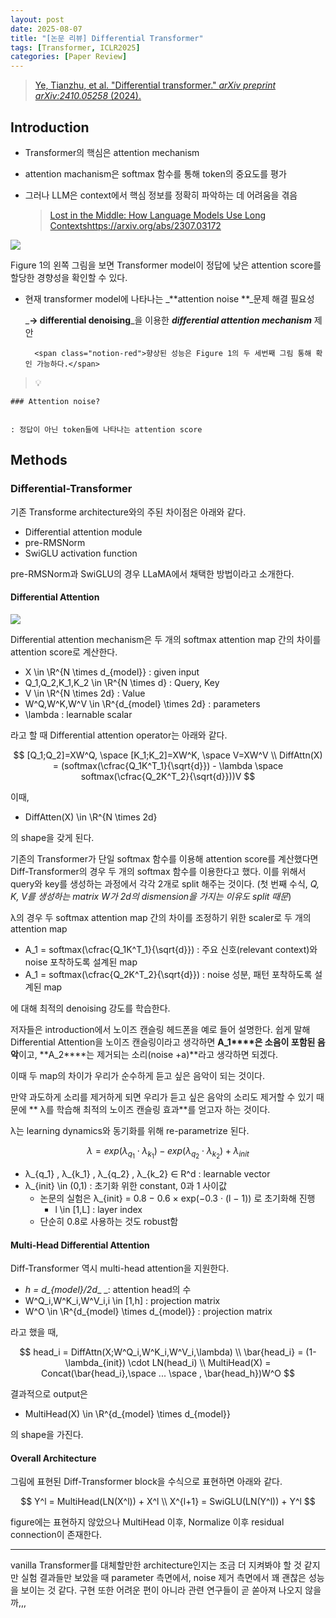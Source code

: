 ```yaml
---
layout: post
date: 2025-08-07
title: "[논문 리뷰] Differential Transformer"
tags: [Transformer, ICLR2025]
categories: [Paper Review]
---
```


> [Ye, Tianzhu, et al. "Differential transformer." ](https://arxiv.org/abs/2410.05258)[_arXiv preprint arXiv:2410.05258_](https://arxiv.org/abs/2410.05258)[ (2024).](https://arxiv.org/abs/2410.05258)



## Introduction

- Transformer의 핵심은 attention mechanism
- attention machanism은 softmax 함수를 통해 token의 중요도를 평가
- 그러나 LLM은 context에서 핵심 정보를 정확히 파악하는 데 어려움을 겪음

	> [Lost in the Middle: How Language Models Use Long Contextshttps://arxiv.org/abs/2307.03172](https://arxiv.org/abs/2307.03172)


![](https://prod-files-secure.s3.us-west-2.amazonaws.com/542b861c-36a8-4051-84e5-8804b6728dba/9083ea56-691a-4752-ae26-47f403431ac8/image.png?X-Amz-Algorithm=AWS4-HMAC-SHA256&X-Amz-Content-Sha256=UNSIGNED-PAYLOAD&X-Amz-Credential=ASIAZI2LB466T625CT4U%2F20251003%2Fus-west-2%2Fs3%2Faws4_request&X-Amz-Date=20251003T090121Z&X-Amz-Expires=3600&X-Amz-Security-Token=IQoJb3JpZ2luX2VjEKX%2F%2F%2F%2F%2F%2F%2F%2F%2F%2FwEaCXVzLXdlc3QtMiJHMEUCIQD2Fs4TVMiizcFY3igJA59pwjyLzY5W030T2N%2Bg3YZQSwIgbWcIJz14I9GmwgbozBWvNnu857oVN7v9eAkRUtZ7Eiwq%2FwMIPhAAGgw2Mzc0MjMxODM4MDUiDOCbdEnTpmwCqu%2B9HircA%2BS8r%2FOJbNzrDpUiqYrDEgVQXnGPGXYJV2wf%2BwXEgnyoYC3%2Fyx%2FYGwjBOtrv0bgAU2aLvsNlej%2FHh%2FuhUup8oIdWPgMrrluwY9ESH3LmwQSgVQR9Qu5XG7R1mXMtcYhmN07Rm1o8Zd4CxW0dH1F%2BwQJ80ND82lau7f10%2Fv5nFlKHgkyIxXuodD7IW9P%2BLDCTdOLO0GV5z9xn%2FX%2F8xxj3YthJfiqJ9qnfPf3DsLWHRU0Bls8E0sonxPX%2FJiShbG4WuRjLVvgTJ8X875e1ri2oBv7GiYDGvzUn2y5dno9Y5iQvNYzGTeWVDJUS8ZRkyhGPb01rOPoXCVEUGlun1DnQkxYyZWGETfeg5gMSqPATmE5BG7PeYr3khuVQXLhsedraGJzZe9EpL3o7ZIrMZVbJhh8gEwEI%2BrjVng9R3SdpNvZHJBNeDpb7fCMOoYQmoBjz8iGarnGCAhYKMVWoI%2By8hJc%2F4h%2BmRhRqR8VLGwjyzVty3UX%2F8hyFFltJNbQD09FsugNr71K7W7rgy8biW7OBQoyvSqRLDS%2FTIyh61stsjgjZU2ULoINmXKiQWVYbEoFM2yRyK2%2BJ5fWPQ%2FTyfMTIlsKf7ROarM7DueMF4A8HEkbZ63%2B6XJ3OUWxoj0lQMP%2Bs%2FcYGOqUBM0flXGkBfFBntpiG1vAicnlXmVwaRzZH%2Bg55EQZPJfVWz%2BFVkAWSP87tnq7uN5%2BMlM2QRp8%2B4Mn0R6e%2FGXktSTDaFzf46OhWNRe4Je%2BW2%2Fdmr1PP%2FITh2W8sZqjWWVtICzn7OWwml%2F8QexGSpjJLfpqJPg9GIlInNhtnmnu%2FRjDKsOc3djXwMi6L8nnv5gn%2Bsry7oP8Ur%2F7%2BxMBDcul914ndNasw&X-Amz-Signature=7c231787d01d3c429295706d1874f2b31af5fc7b552e645164b6762095ff43ec&X-Amz-SignedHeaders=host&x-amz-checksum-mode=ENABLED&x-id=GetObject)


Figure 1의 왼쪽 그림을 보면 Transformer model이 정답에 낮은 attention score를 할당한 경향성을 확인할 수 있다.

- 현재 transformer model에 나타나는 _**attention noise **_문제 해결 필요성

	_**→ differential denoising**_을 이용한 _**differential attention mechanism**_ 제안


		<span class="notion-red">향상된 성능은 Figure 1의 두 세번째 그림 통해 확인 가능하다.</span>


> 💡 


	### Attention noise?


	: 정답이 아닌 token들에 나타나는 attention score



## Methods



### Differential-Transformer


기존 Transforme architecture와의 주된 차이점은 아래와 같다.

- Differential attention module
- pre-RMSNorm
- SwiGLU activation function

pre-RMSNorm과 SwiGLU의 경우 LLaMA에서 채택한 방법이라고 소개한다.



#### Differential Attention


![](https://prod-files-secure.s3.us-west-2.amazonaws.com/542b861c-36a8-4051-84e5-8804b6728dba/116d70b2-1963-4810-9167-f4c7d8a06e8f/image.png?X-Amz-Algorithm=AWS4-HMAC-SHA256&X-Amz-Content-Sha256=UNSIGNED-PAYLOAD&X-Amz-Credential=ASIAZI2LB466T625CT4U%2F20251003%2Fus-west-2%2Fs3%2Faws4_request&X-Amz-Date=20251003T090121Z&X-Amz-Expires=3600&X-Amz-Security-Token=IQoJb3JpZ2luX2VjEKX%2F%2F%2F%2F%2F%2F%2F%2F%2F%2FwEaCXVzLXdlc3QtMiJHMEUCIQD2Fs4TVMiizcFY3igJA59pwjyLzY5W030T2N%2Bg3YZQSwIgbWcIJz14I9GmwgbozBWvNnu857oVN7v9eAkRUtZ7Eiwq%2FwMIPhAAGgw2Mzc0MjMxODM4MDUiDOCbdEnTpmwCqu%2B9HircA%2BS8r%2FOJbNzrDpUiqYrDEgVQXnGPGXYJV2wf%2BwXEgnyoYC3%2Fyx%2FYGwjBOtrv0bgAU2aLvsNlej%2FHh%2FuhUup8oIdWPgMrrluwY9ESH3LmwQSgVQR9Qu5XG7R1mXMtcYhmN07Rm1o8Zd4CxW0dH1F%2BwQJ80ND82lau7f10%2Fv5nFlKHgkyIxXuodD7IW9P%2BLDCTdOLO0GV5z9xn%2FX%2F8xxj3YthJfiqJ9qnfPf3DsLWHRU0Bls8E0sonxPX%2FJiShbG4WuRjLVvgTJ8X875e1ri2oBv7GiYDGvzUn2y5dno9Y5iQvNYzGTeWVDJUS8ZRkyhGPb01rOPoXCVEUGlun1DnQkxYyZWGETfeg5gMSqPATmE5BG7PeYr3khuVQXLhsedraGJzZe9EpL3o7ZIrMZVbJhh8gEwEI%2BrjVng9R3SdpNvZHJBNeDpb7fCMOoYQmoBjz8iGarnGCAhYKMVWoI%2By8hJc%2F4h%2BmRhRqR8VLGwjyzVty3UX%2F8hyFFltJNbQD09FsugNr71K7W7rgy8biW7OBQoyvSqRLDS%2FTIyh61stsjgjZU2ULoINmXKiQWVYbEoFM2yRyK2%2BJ5fWPQ%2FTyfMTIlsKf7ROarM7DueMF4A8HEkbZ63%2B6XJ3OUWxoj0lQMP%2Bs%2FcYGOqUBM0flXGkBfFBntpiG1vAicnlXmVwaRzZH%2Bg55EQZPJfVWz%2BFVkAWSP87tnq7uN5%2BMlM2QRp8%2B4Mn0R6e%2FGXktSTDaFzf46OhWNRe4Je%2BW2%2Fdmr1PP%2FITh2W8sZqjWWVtICzn7OWwml%2F8QexGSpjJLfpqJPg9GIlInNhtnmnu%2FRjDKsOc3djXwMi6L8nnv5gn%2Bsry7oP8Ur%2F7%2BxMBDcul914ndNasw&X-Amz-Signature=64d3bf016b2d1eb2964c3b17593cd1d10855e88d4cef1eeca2fa4608666109a4&X-Amz-SignedHeaders=host&x-amz-checksum-mode=ENABLED&x-id=GetObject)


Differential attention mechanism은 두 개의 softmax attention map 간의 차이를 attention score로 계산한다.

- X \in \R^{N \times d\_{model}} : given input
- Q\_1,Q\_2,K\_1,K\_2 \in \R^{N \times d} : Query, Key
- V \in \R^{N \times 2d} : Value
- W^Q,W^K,W^V \in \R^{d\_{model} \times 2d} : parameters
- \lambda : learnable scalar

라고 할 때 Differential attention operator는 아래와 같다.


$$
[Q_1;Q_2]=XW^Q, \space [K_1;K_2]=XW^K, \space V=XW^V \\
DiffAttn(X) = (softmax(\cfrac{Q_1K^T_1}{\sqrt{d}}) - \lambda \space softmax(\cfrac{Q_2K^T_2}{\sqrt{d}}))V
$$


이때,

- DiffAtten(X) \in \R^{N \times 2d}

의 shape을 갖게 된다.


기존의 Transformer가 단일 softmax 함수를 이용해 attention score를 계산했다면 Diff-Transformer의 경우 두 개의 softmax 함수를 이용한다고 했다. 이를 위해서 query와 key를 생성하는 과정에서 각각 2개로 split 해주는 것이다. <span class="notion-red">(첫 번째 수식, </span><span class="notion-red">_Q, K, V를 생성하는 matrix W가 2d의 dismension을 가지는 이유도 split 때문_</span><span class="notion-red">)</span>


 λ의 경우 두 softmax attention map 간의 차이를 조정하기 위한 scaler로 두 개의 attention map

- A\_1 = softmax(\cfrac{Q\_1K^T\_1}{\sqrt{d}}) : 주요 신호(relevant context)와 noise 포착하도록 설계된 map
- A\_1 = softmax(\cfrac{Q\_2K^T\_2}{\sqrt{d}}) : noise 성분, 패턴 포착하도록 설계된 map 

에 대해 최적의 denoising 강도를 학습한다.


저자들은 introduction에서 노이즈 캔슬링 헤드폰을 예로 들어 설명한다. 쉽게 말해 Differential Attention을 노이즈 캔슬링이라고 생각하면 **A\_1****은 소음이 포함된 음악**이고, **A\_2****는 제거되는 소리(noise +a)**라고 생각하면 되겠다. 


이때 두 map의 차이가 우리가 순수하게 듣고 싶은 음악이 되는 것이다. 


만약 과도하게 소리를 제거하게 되면 우리가 듣고 싶은 음악의 소리도 제거할 수 있기 때문에 ** λ를 학습해 최적의 노이즈 캔슬링 효과**를 얻고자 하는 것이다.


λ는 learning dynamics와 동기화를 위해 re-parametrize 된다.


$$
\lambda = exp(\lambda_{q_1} \cdot \lambda_{k_1}) - exp(\lambda_{q_2} \cdot \lambda_{k_2}) + \lambda_{init}
$$

- λ\_{q\_1} , λ\_{k\_1} , λ\_{q\_2} , λ\_{k\_2} ∈ R^d : learnable vector
- λ\_{init} \in (0,1) : 초기화 위한 constant, 0과 1 사이값
	- 논문의 실험은 λ\_{init} = 0.8 − 0.6 × exp(−0.3 · (l − 1)) 로 초기화해 진행
		- l \in [1,L] : layer index
	- 단순히 0.8로 사용하는 것도 robust함


#### **Multi-Head Differential Attention**


Diff-Transformer 역시 multi-head attention을 지원한다.

- _h = d\_{model}/2d__ _: attention head의 수
- W^Q\_i,W^K\_i,W^V\_i,i \in [1,h] : projection matrix
- W^O \in \R^{d\_{model} \times d\_{model}} : projection matrix

라고 했을 때,


$$
head_i = DiffAttn(X;W^Q_i,W^K_i,W^V_i,\lambda) \\
\bar{head_i} = (1-\lambda_{init}) \cdot LN(head_i) \\
MultiHead(X) = Concat(\bar{head_i},\space ... \space , \bar{head_h})W^O
$$


결과적으로 output은

- MultiHead(X) \in \R^{d\_{model} \times d\_{model}}

의 shape을 가진다.



#### Overall Architecture


그림에 표현된 Diff-Transformer block을 수식으로 표현하면 아래와 같다.


$$
Y^l = MultiHead(LN(X^l)) + X^l \\
X^{l+1} = SwiGLU(LN(Y^l)) + Y^l
$$


figure에는 표현하지 않았으나 MultiHead 이후, Normalize 이후 residual connection이 존재한다.


---


vanilla Transformer를 대체할만한 architecture인지는 조금 더 지켜봐야 할 것 같지만 실험 결과들만 보았을 때 parameter 측면에서, noise 제거 측면에서 꽤 괜찮은 성능을 보이는 것 같다. 구현 또한 어려운 편이 아니라 관련 연구들이 곧 쏟아져 나오지 않을까,,,

